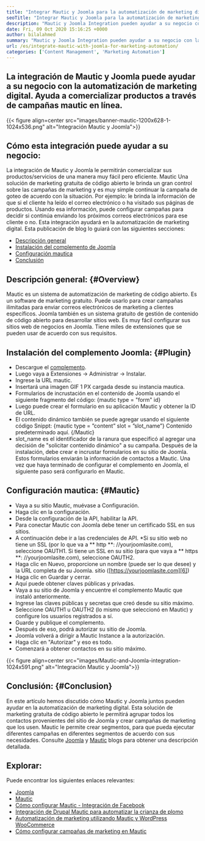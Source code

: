 ```yaml
---
title: "Integrar Mautic y Joomla para la automatización de marketing digital '" 
seoTitle: "Integrar Mautic y Joomla para la automatización de marketing digital" 
description: "Mautic y Joomla Integration pueden ayudar a su negocio con la automatización de marketing digital. Ayuda a comercializar productos a través de campañas mautic." 
date: Fri, 09 Oct 2020 15:16:25 +0000
author: bilalahmed
summary: "Mautic y Joomla Integration pueden ayudar a su negocio con la automatización de marketing digital. Ayuda a comercializar productos a través de campañas mautic en línea." 
url: /es/integrate-mautic-with-joomla-for-marketing-automation/
categories: ['Content Management', 'Marketing Automation']
---
```


## La integración de Mautic y Joomla puede ayudar a su negocio con la automatización de marketing digital. Ayuda a comercializar productos a través de campañas mautic en línea.

{{< figure align=center src="images/banner-mautic-1200x628-1-1024x536.png" alt="Integración Mautic y Joomla">}}


## Cómo esta integración puede ayudar a su negocio:
La integración de Mautic y Joomla le permitirán comercializar sus productos/servicios de una manera muy fácil pero eficiente. Mautic Una solución de marketing gratuita de código abierto le brinda un gran control sobre las campañas de marketing y es muy simple continuar la campaña de goteo de acuerdo con la situación. Por ejemplo: le brinda la información de que si el cliente ha leído el correo electrónico o ha visitado sus páginas de productos. Usando esa información, puede configurar campañas para decidir si continúa enviando los próximos correos electrónicos para ese cliente o no. Esta integración ayudará en la automatización de marketing digital. Esta publicación de blog lo guiará con las siguientes secciones:
  * [Descripción general][1]
  * [Instalación del complemento de Joomla][2]
  * [Configuración mautica][3]
  * [Conclusión][4]

## Descripción general: {#Overview}
Mautic es un sistema de automatización de marketing de código abierto. Es un software de marketing gratuito. Puede usarlo para crear campañas ilimitadas para enviar correos electrónicos de marketing a clientes específicos.
Joomla también es un sistema gratuito de gestión de contenido de código abierto para desarrollar sitios web. Es muy fácil configurar sus sitios web de negocios en Joomla. Tiene miles de extensiones que se pueden usar de acuerdo con sus requisitos.

## Instalación del complemento Joomla: {#Plugin}
  * Descargue el [complemento][5].
  * Luego vaya a Extensiones -> Administrar -> Instalar.
  * Ingrese la URL mautic.
  * Insertará una imagen GIF 1 PX cargada desde su instancia mautica.
  * Formularios de incrustación en el contenido de Joomla usando el siguiente fragmento del código: {mautic type = "form" id}
  * Luego puede crear el formulario en su aplicación Mautic y obtener la ID de URL.
  * El contenido dinámico también se puede agregar usando el siguiente código Snippt: {mautic type = ”content” slot = ”slot_name”} Contenido predeterminado aquí. {/Mautic}
  * slot_name es el identificador de la ranura que especificó al agregar una decisión de "solicitar contenido dinámico" a su campaña.
Después de la instalación, debe crear e incrustar formularios en su sitio de Joomla. Estos formularios enviarán la información de contactos a Mautic. Una vez que haya terminado de configurar el complemento en Joomla, el siguiente paso será configurarlo en Mautic.

## Configuración mautica: {#Mautic}
  * Vaya a su sitio Mautic, muévase a Configuración.
  * Haga clic en la configuración.
  * Desde la configuración de la API, habilitar la API.
  * Para conectar Mautic con Joomla debe tener un certificado SSL en sus sitios.
  * A continuación debe ir a las credenciales de API.
  *Si su sitio web no tiene un SSL (por lo que va a ** http **: //yourjoomlasite.com), seleccione OAUTH1. Si tiene un SSL en su sitio (para que vaya a ** https **: //yourjoomlasite.com), seleccione OAUTH2.
  * Haga clic en Nuevo, proporcione un nombre (puede ser lo que desee) y la URL completa de su Joomla. sitio ([https://yourjoomlasite.com][6])
  * Haga clic en Guardar y cerrar.
  * Aquí puede obtener claves públicas y privadas.
  * Vaya a su sitio de Joomla y encuentre el complemento Mautic que instaló anteriormente.
  * Ingrese las claves públicas y secretas que creó desde su sitio máximo.
  * Seleccione OAUTH1 u OAUTH2 (lo mismo que seleccionó en Mautic) y configure los usuarios registrados a sí.
  * Guarde y publique el complemento.
  * Después de eso, podrá autorizar su sitio de Joomla.
  * Joomla volverá a dirigir a Mautic Instance a la autorización.
  * Haga clic en "Autorizar" y eso es todo.
  * Comenzará a obtener contactos en su sitio máximo.

{{< figure align=center src="images/Mautic-and-Joomla-integration-1024x591.png" alt="Integración Mautic y Joomla">}}


## Conclusión: {#Conclusion}
En este artículo hemos discutido cómo Mautic y Joomla juntos pueden ayudar en la automatización de marketing digital. Esta solución de marketing gratuita de código abierto le permitirá agrupar todos los contactos provenientes del sitio de Joomla y crear campañas de marketing que los usen. Mautic le permite crear segmentos, para que pueda ejecutar diferentes campañas en diferentes segmentos de acuerdo con sus necesidades. Consulte [Joomla][7] y [Mautic][8] blogs para obtener una descripción detallada.

## Explorar:
Puede encontrar los siguientes enlaces relevantes:
  * [Joomla][7]
  * [Mautic][8]
  * [Cómo configurar Mautic - Integración de Facebook][9]
  * [Integración de Drupal Mautic para automatizar la crianza de plomo][10]
  * [Automatización de marketing utilizando Mautic y WordPress WooCommerce][11]
  * [Cómo configurar campañas de marketing en Mautic][12]

  
[1]: #overview
[2]: #plugin
[3]: #mautic
[4]: #conclusion
[5]: https://href.li/?https://extensions.joomla.org/extension/mautic/
[6]: https://href.li/?https://yourjoomlasite.com
[7]: https://products.containerize.com/content-management/joomla
[8]: https://products.containerize.com/marketing-automation/mautic
[9]: https://blog.containerize.com/marketing-automation/how-to-setup-mautic-facebook-integration/
[10]: https://blog.containerize.com/content-management/drupal-tutorial-automate-lead-growth-with-drupal-mautic/
[11]: https://blog.containerize.com/blogging/marketing-automation-using-mautic-and-wordpress-woocommerce/
[12]: https://blog.containerize.com/marketing-automation/how-to-setup-marketing-campaigns-using-mautic-campaign-builder/
